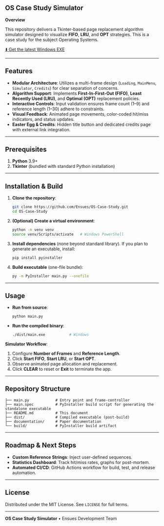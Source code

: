 ## OS Case Study Simulator

**Overview**

This repository delivers a Tkinter-based page replacement algorithm simulator designed to visualize **FIFO**, **LRU**, and **OPT** strategies. This is a case study for the subject Operating Systems.

[⬇️ Get the latest Windows EXE](https://github.com/Ensues/OS-Case-Study/releases/download/v1.0.0/main.exe)

---

## Features

* **Modular Architecture**: Utilizes a multi-frame design (`Loading`, `MainMenu`, `Simulator`, `Credits`) for clear separation of concerns.
* **Algorithm Support**: Implements **First-In-First-Out (FIFO)**, **Least Recently Used (LRU)**, and **Optimal (OPT)** replacement policies.
* **Interactive Controls**: Input validation ensures frame count (1–9) and reference length (1–30) adhere to constraints.
* **Visual Feedback**: Animated page movements, color-coded hit/miss indicators, and status updates.
* **Easter Egg & Credits**: Hidden title button and dedicated credits page with external link integration.

---

## Prerequisites

1. **Python** 3.9+
2. **Tkinter** (bundled with standard Python installation)

---

## Installation & Build

1. **Clone the repository**:

   ```bash
   git clone https://github.com/Ensues/OS-Case-Study.git
   cd OS-Case-Study
   ```

2. **(Optional) Create a virtual environment**:

   ```bash
   python -m venv venv
   source venv/Scripts/activate   # Windows PowerShell
   ```

3. **Install dependencies** (none beyond standard library).
   If you plan to generate an executable, install:

   ```bash
   pip install pyinstaller
   ```

4. **Build executable** (one-file bundle):

   ```bash
   py -m PyInstaller main.py --onefile
   ```

---

## Usage

* **Run from source**:

  ```bash
  python main.py
  ```

* **Run the compiled binary**:

  ```bash
  ./dist/main.exe           # Windows
  ```

**Simulator Workflow**:

1. Configure **Number of Frames** and **Reference Length**.
2. Click **Start FIFO**, **Start LRU**, or **Start OPT**.
3. Observe animated page allocation and replacement.
4. Click **CLEAR** to reset or **Exit** to terminate the app.

---

## Repository Structure

```
├── main.py            # Entry point and frame-controller
├── main.spec          # PyInstaller build script for generating the standalone executable
├── README.md          # This document
├── dist/              # Compiled executable (post-build)
├── documentation/     # Paper documentation
└── build/             # PyInstaller build artifact
```

---

## Roadmap & Next Steps

* **Custom Reference Strings**: Inject user-defined sequences.
* **Statistics Dashboard**: Track hit/miss rates, graphs for post-mortem.
* **Automated CI/CD**: GitHub Actions workflow for build, test, and release automation.

---

## License

Distributed under the MIT License. See `LICENSE` for full terms.

---

**OS Case Study Simulator** • Ensues Development Team
